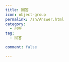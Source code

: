```yaml
---
title: 回答
icon: object-group
permalink: /zh/Answer.html
category:
  - 问答
tag:
  - 回答

comment: false

---
```


<VPCard
    title="为什么 unsigned int 的输出是-1呢"
    desc="慷慨解囊为学识，胜过一切闭门造车"
    logo=""
    link="/zh/Q-and-A/answer/question1"
    background="rgba(30, 180, 255, 0.3)"
    />

<VPCard
    title="为什么按步骤操作了之后，运行的时候总是会出现“生成已完成，但出现错误”？"
    desc="慷慨解囊为学识，胜过一切闭门造车"
    logo=""
    link="/zh/Q-and-A/answer/question2"
    background="rgba(30, 170, 255, 0.3)"
    />

<VPCard
    title="为什么我的输出总不对？"
    desc="慷慨解囊为学识，胜过一切闭门造车"
    logo=""
    link="/zh/Q-and-A/answer/question3"
    background="rgba(30, 160, 255, 0.3)"
    />

<VPCard
    title="为什么#include<iostream>找不到"
    desc="慷慨解囊为学识，胜过一切闭门造车"
    logo=""
    link="/zh/Q-and-A/answer/question4"
    background="rgba(30, 150, 255, 0.3)"
    />

<VPCard
    title="程序正确，洛谷提交错误"
    desc="慷慨解囊为学识，胜过一切闭门造车"
    logo=""
    link="/zh/Q-and-A/answer/question5"
    background="rgba(30, 140, 255, 0.3)"
    />